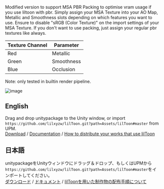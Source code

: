 Modified version to support MSA PBR Packing to optimise vram usage if you use liltoon with pbr.
Simply assign your MSA Texture into your AO Map, Metallic and Smoothness slots depending on which features you want to use.
Ensure to disable "sRGB (Color Texture)" on the import settings of your MSA Texture.
If you don't want to use packing, just assign your regular pbr textures like always.
<html>
<body>
<!--StartFragment-->

Texture Channel | Parameter
-- | --
Red | Metallic
Green | Smoothness
Blue | Occlusion

<!--EndFragment-->
</body>
</html>

Note: only tested in builtin render pipeline.

![image](https://user-images.githubusercontent.com/95102992/220165320-4f450e66-e77c-4bba-96e8-f30ad129d98f.png)


## English
Drag and drop unitypackage to the Unity window, or import `https://github.com/lilxyzw/lilToon.git?path=Assets/lilToon#master` from UPM.  
[Download](https://github.com/lilxyzw/lilToon/releases) / [Documentation](https://lilxyzw.github.io/lilToon/index.html#/en-us/) / [How to distribute your works that use lilToon](https://lilxyzw.github.io/lilToon/#/en-us/first?id=how-to-distribute-your-works-that-use-liltoon)

## 日本語
unitypackageをUnityウィンドウにドラッグ＆ドロップ、もしくはUPMから`https://github.com/lilxyzw/lilToon.git?path=Assets/lilToon#master`をインポートしてください。  
[ダウンロード](https://github.com/lilxyzw/lilToon/releases) / [ドキュメント](https://lilxyzw.github.io/lilToon/index.html#/ja-jp/) / [lilToonを用いた制作物の配布手順について](https://lilxyzw.github.io/lilToon/#/ja-jp/first?id=liltoonを用いた制作物の配布について)
